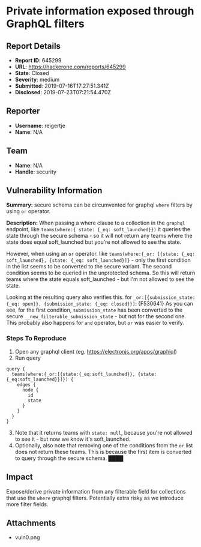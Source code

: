 # Private information exposed through GraphQL filters

## Report Details
- **Report ID**: 645299
- **URL**: https://hackerone.com/reports/645299
- **State**: Closed
- **Severity**: medium
- **Submitted**: 2019-07-16T17:27:51.341Z
- **Disclosed**: 2019-07-23T07:21:54.470Z

## Reporter
- **Username**: reigertje
- **Name**: N/A

## Team
- **Name**: N/A
- **Handle**: security

## Vulnerability Information
**Summary:**
secure schema can be circumvented for graphql `where` filters by using `or` operator. 

**Description:**
When passing a where clause to a collection in the `graphql` endpoint, like `teams(where:{ state: {_eq: soft_launched}})` it queries the state through the secure schema - so it will not return any teams where the state does equal soft_launched but you're not allowed to see the state. 

However, when using an `or` operator. like `teams(where:{_or: [{state: {_eq: soft_launched}, {state: {_eq: soft_launched}]}` - only the first condition in the list seems to be converted to the secure variant. The second condition seems to be queried in the unprotected schema. So this will return teams where the state equals soft_launched - but I'm not allowed to see the state.

Looking at the resulting query also verifies this. for `_or:[{submission_state: {_eq: open}}, {submission_state: {_eq: closed}}]`:
{F530641}
As you can see, for the first condition, `submission_state` has been converted to the secure `__new_filterable_submission_state` - but not for the second one. This probably also happens for `and` operator, but `or` was easier to verify. 

### Steps To Reproduce

1. Open any graphql client (eg. https://electronjs.org/apps/graphiql) 
2. Run query

```
query {
  teams(where:{_or:[{state:{_eq:soft_launched}}, {state:{_eq:soft_launched}}]}) {
    edges {
      node {
        id
        state
      }
    }
  }
}
```

3. Note that it returns teams with `state: null`, because you're not allowed to see it - but now we know it's soft_launched.
4. Optionally, also note that removing one of the conditions from the `or` list does not return these teams. This is because the first item is converted to query through the secure schema. 
████

## Impact

Expose/derive private information from any filterable field for collections that use the `where` graphql filters. Potentially extra risky as we introduce more filter fields.

## Attachments
- vuln0.png
